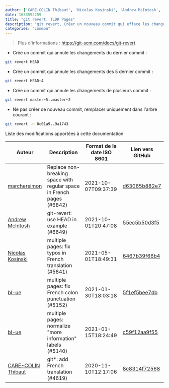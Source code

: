```yaml
---
author: ['CARE-COLIN Thibaut', 'Nicolas Kosinski', 'Andrew McIntosh', 'bl-ue', 'marchersimon']
date: 1633592259
title: "git revert, TLDR Pages"
description: "git revert, Créer un nouveau commit qui efface les changements du précédent."
categories: "common"
---
```

> Plus d'informations : <https://git-scm.com/docs/git-revert>.

- Crée un commit qui annule les changements du dernier commit :

```bash
git revert HEAD
```

- Crée un commit qui annule les changements des 5 dernier commit :

```bash
git revert HEAD~4
```

- Crée un commit qui annule les changements de plusieurs commit :

```bash
git revert master~5..master~2
```

- Ne pas créer de nouveau commit, remplacer uniquement dans l'arbre courant :

```bash
git revert -n 0c01a9..9a1743
```
Liste des modifications apportées à cette documentation


Auteur | Description | Format de la date ISO 8601 | Lien vers GitHub
------|-----|-----|-----
[marchersimon](mailto:50295997+marchersimon@users.noreply.github.com) | Replace non-breaking space with regular space in French pages (#6842) | 2021-10-07T09:37:39 | [d63065b882e7](https://github.com/tldr-pages/tldr/commit/d63065b882e77c3d3361e76cfa7f28bf5415832e)
[Andrew McIntosh](mailto:amcintosh@users.noreply.github.com) | git-revert: use HEAD in example (#6649) | 2021-10-01T20:47:08 | [55ec5b50d3f5](https://github.com/tldr-pages/tldr/commit/55ec5b50d3f56667aab8fbf89e61a8aa899fbbba)
[Nicolas Kosinski](mailto:nicokosi@yahoo.com) | multiple pages: fix typos in French translation (#5841) | 2021-05-01T18:49:31 | [6467b39f66b4](https://github.com/tldr-pages/tldr/commit/6467b39f66b40110a64d13af20f1a7ab27380fa9)
[bl-ue](mailto:54780737+bl-ue@users.noreply.github.com) | multiple pages: fix French colon punctuation (#5152) | 2021-01-30T18:03:18 | [5f1ef5bee7db](https://github.com/tldr-pages/tldr/commit/5f1ef5bee7dba1b2749d25e4d0a7be22c89cf8b4)
[bl-ue](mailto:54780737+bl-ue@users.noreply.github.com) | multiple pages: normalize "more information" labels (#5140) | 2021-01-15T18:24:49 | [c59f12aa9f55](https://github.com/tldr-pages/tldr/commit/c59f12aa9f55d85612ba22e4da86db293ff76977)
[CARE-COLIN Thibaut](mailto:carecolin@gmail.com) | git*: add French translation (#4619) | 2020-11-10T12:17:06 | [8c8314f72568](https://github.com/tldr-pages/tldr/commit/8c8314f7256871ec042395d6eef6d77827cda04c)

